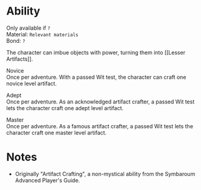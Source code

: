 # Ability
Only available if `?`<br>Material: `Relevant materials`<br>Bond: `?`

The character can imbue objects with power, turning them into [[Lesser Artifacts]].

Novice<br>Once per adventure. With a passed Wit test, the character can craft one novice level artifact.

Adept<br>Once per adventure. As an acknowledged artifact crafter, a passed Wit test lets the character craft one adept level artifact.

Master<br>Once per adventure. As a famous artifact crafter, a passed Wit test lets the character craft one master level artifact.
# Notes
* Originally "Artifact Crafting", a non-mystical ability from the Symbaroum Advanced Player's Guide.